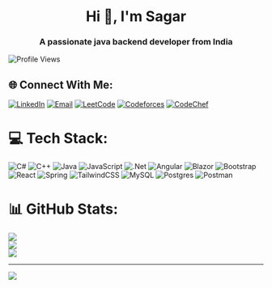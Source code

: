 <h1 align="center">Hi 👋, I'm Sagar</h1>
<h3 align="center">A passionate java backend developer from India</h3>

![Profile Views](https://komarev.com/ghpvc/?username=satyaki24&label=Profile%20views&color=0e75b6&style=flat)

## 🌐 Connect With Me:
[![LinkedIn](https://img.shields.io/badge/LinkedIn-%230077B5.svg?logo=linkedin&logoColor=white)](https://linkedin.com/in/sagar-yadav-487703221)
[![Email](https://img.shields.io/badge/Email-D14836?logo=gmail&logoColor=white)](mailto:sagaryadav242002@gmail.com)
[![LeetCode](https://img.shields.io/badge/LeetCode-FFA116?logo=leetcode&logoColor=white)](https://leetcode.com/satyaki_)
[![Codeforces](https://img.shields.io/badge/Codeforces-1F8ACB?logo=codeforces&logoColor=white)](https://codeforces.com/profile/satyaki24)
[![CodeChef](https://img.shields.io/badge/CodeChef-5B4638?logo=codechef&logoColor=white)](https://www.codechef.com/users/sagaryadav24)



# 💻 Tech Stack:
![C#](https://img.shields.io/badge/c%23-%23239120.svg?style=for-the-badge&logo=csharp&logoColor=white) ![C++](https://img.shields.io/badge/c++-%2300599C.svg?style=for-the-badge&logo=c%2B%2B&logoColor=white) ![Java](https://img.shields.io/badge/java-%23ED8B00.svg?style=for-the-badge&logo=openjdk&logoColor=white) ![JavaScript](https://img.shields.io/badge/javascript-%23323330.svg?style=for-the-badge&logo=javascript&logoColor=%23F7DF1E) ![.Net](https://img.shields.io/badge/.NET-5C2D91?style=for-the-badge&logo=.net&logoColor=white) ![Angular](https://img.shields.io/badge/angular-%23DD0031.svg?style=for-the-badge&logo=angular&logoColor=white) ![Blazor](https://img.shields.io/badge/blazor-%235C2D91.svg?style=for-the-badge&logo=blazor&logoColor=white) ![Bootstrap](https://img.shields.io/badge/bootstrap-%238511FA.svg?style=for-the-badge&logo=bootstrap&logoColor=white) ![React](https://img.shields.io/badge/react-%2320232a.svg?style=for-the-badge&logo=react&logoColor=%2361DAFB) ![Spring](https://img.shields.io/badge/spring-%236DB33F.svg?style=for-the-badge&logo=spring&logoColor=white) ![TailwindCSS](https://img.shields.io/badge/tailwindcss-%2338B2AC.svg?style=for-the-badge&logo=tailwind-css&logoColor=white) ![MySQL](https://img.shields.io/badge/mysql-4479A1.svg?style=for-the-badge&logo=mysql&logoColor=white) ![Postgres](https://img.shields.io/badge/postgres-%23316192.svg?style=for-the-badge&logo=postgresql&logoColor=white) ![Postman](https://img.shields.io/badge/Postman-FF6C37?style=for-the-badge&logo=postman&logoColor=white)
# 📊 GitHub Stats:
![](https://github-readme-stats.vercel.app/api?username=satyaki24&theme=dark&hide_border=false&include_all_commits=false&count_private=false)<br/>
![](https://nirzak-streak-stats.vercel.app/?user=satyaki24&theme=dark&hide_border=false)<br/>
![](https://github-readme-stats.vercel.app/api/top-langs/?username=satyaki24&theme=dark&hide_border=false&include_all_commits=false&count_private=false&layout=compact)

---
[![](https://visitcount.itsvg.in/api?id=satyaki24&icon=0&color=0)](https://visitcount.itsvg.in)

<!-- Proudly created with GPRM ( https://gprm.itsvg.in ) -->
